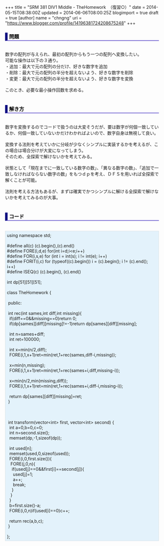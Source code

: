 +++
title = "SRM 381 DIV1 Middle - TheHomework　（復習○）"
date = 2014-05-15T08:38:00Z
updated = 2014-06-06T08:00:25Z
blogimport = true
draft = true
[author]
	name = "chngng"
	uri = "https://www.blogger.com/profile/14196381724208675248"
+++

<div dir="ltr" style="text-align: left;" trbidi="on"><h3 style="border-bottom: 2px solid slateblue; border-left: 8px solid navy; color: black; padding: 0px 0px 1px 5px;">問題 </h3><br />数字の配列が与えられ、最初の配列からもう一つの配列へ変換したい。<br />可能な操作は以下の３通り。<br />・追加：最大で元の配列の分だけ、好きな数字を追加<br />・削除：最大で元の配列の半分を超えないよう、好きな数字を削除<br />・変更：最大で元の配列の半分を超えないよう、好きな数字を変換<br /><br />このとき、必要な最小操作回数を求める。<br /><br /><h3 style="border-bottom: 2px solid slateblue; border-left: 8px solid navy; color: black; padding: 0px 0px 1px 5px;">解き方 </h3><br />数字を変換するのでコードで扱うのは大変そうだが、要は数字が何個一致しているか、何個一致していないかだけわかればよいので、数字自身は無視して良い。<br /><br />変換する法則を考えていかに分岐が少なくシンプルに実装するかを考えるが、この場合は場合分けが大変になってしまう。<br />そのため、全探索で解けないかを考えてみる。<br /><br />状態として「現在までに一致している数字の数」、「異なる数字の数」、「追加で一致しなければならない数字の数」をもつｄｐを考え、ＤＦＳを用いれば全探索で解くことが可能。<br /><br />法則を考える方法もあるが、まずは確実でかつシンプルに解ける全探索で解けないかを考えてみるのが大事。<br /><br /><h3 style="border-bottom: 2px solid slateblue; border-left: 8px solid navy; color: black; padding: 0px 0px 1px 5px;">コード </h3><br /><div style="background-color: #e3f2fb; border: 1px dotted #CCCCCC; padding: 5px;">using namespace std;<br /><br />#define all(c) (c).begin(),(c).end()<br />#define FORE(i,d,e) for(int i=d;i&lt;e;i++)<br />#define FOR(i,s,e) for (int i = int(s); i != int(e); i++)<br />#define FORIT(i,c) for (typeof((c).begin()) i = (c).begin(); i != (c).end(); i++)<br />#define ISEQ(c) (c).begin(), (c).end()<br /><br />int dp[51][51][51];<br /><br />class TheHomework {<br /><br /><span class="Apple-tab-span" style="white-space: pre;"> </span>public:<br /><br /><span class="Apple-tab-span" style="white-space: pre;"> </span>int rec(int sames,int diff,int missing){<br /><span class="Apple-tab-span" style="white-space: pre;">  </span>if(diff==0&amp;&amp;missing==0)return 0;<br /><span class="Apple-tab-span" style="white-space: pre;">  </span>if(dp[sames][diff][missing]!=-1)return dp[sames][diff][missing];<br /><br /><span class="Apple-tab-span" style="white-space: pre;">  </span>int n=sames+diff;<br /><span class="Apple-tab-span" style="white-space: pre;">  </span>int ret=100000;<br /><br /><span class="Apple-tab-span" style="white-space: pre;">  </span>int x=min(n/2,diff);<br /><span class="Apple-tab-span" style="white-space: pre;">  </span>FORE(i,1,x+1)ret=min(ret,1+rec(sames,diff-i,missing));<br /><br /><span class="Apple-tab-span" style="white-space: pre;">  </span>x=min(n,missing);<br /><span class="Apple-tab-span" style="white-space: pre;">  </span>FORE(i,1,x+1)ret=min(ret,1+rec(sames+i,diff,missing-i));<br /><br /><span class="Apple-tab-span" style="white-space: pre;">  </span>x=min(n/2,min(missing,diff));<br /><span class="Apple-tab-span" style="white-space: pre;">  </span>FORE(i,1,x+1)ret=min(ret,1+rec(sames+i,diff-i,missing-i));<br /><br /><span class="Apple-tab-span" style="white-space: pre;">  </span>return dp[sames][diff][missing]=ret;<br /><span class="Apple-tab-span" style="white-space: pre;"> </span>}<br /><br /><br /><br /><span class="Apple-tab-span" style="white-space: pre;"> </span>int transform(vector&lt;int&gt; first, vector&lt;int&gt; second) {<br /><span class="Apple-tab-span" style="white-space: pre;">  </span>int a=0,b=0,c=0;<br /><span class="Apple-tab-span" style="white-space: pre;">  </span>int n=second.size();<br /><span class="Apple-tab-span" style="white-space: pre;">  </span>memset(dp,-1,sizeof(dp));<br /><br /><span class="Apple-tab-span" style="white-space: pre;">  </span>int used[n];<br /><span class="Apple-tab-span" style="white-space: pre;">  </span>memset(used,0,sizeof(used));<br /><span class="Apple-tab-span" style="white-space: pre;">  </span>FORE(i,0,first.size()){<br /><span class="Apple-tab-span" style="white-space: pre;">   </span>FORE(j,0,n){<br /><span class="Apple-tab-span" style="white-space: pre;">    </span>if(used[j]==0&amp;&amp;first[i]==second[j]){<br /><span class="Apple-tab-span" style="white-space: pre;">     </span>used[j]=1;<br /><span class="Apple-tab-span" style="white-space: pre;">     </span>a++;<br /><span class="Apple-tab-span" style="white-space: pre;">     </span>break;<br /><span class="Apple-tab-span" style="white-space: pre;">    </span>}<br /><span class="Apple-tab-span" style="white-space: pre;">   </span>}<br /><span class="Apple-tab-span" style="white-space: pre;">  </span>}<br /><span class="Apple-tab-span" style="white-space: pre;">  </span>b=first.size()-a;<br /><span class="Apple-tab-span" style="white-space: pre;">  </span>FORE(i,0,n)if(used[i]==0)c++;<br /><br /><span class="Apple-tab-span" style="white-space: pre;">  </span>return rec(a,b,c);<br /><span class="Apple-tab-span" style="white-space: pre;"> </span>}<br /><br />};</div></div>
